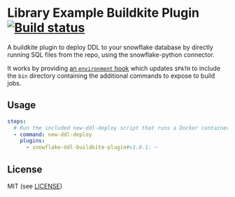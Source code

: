 # Library Example Buildkite Plugin [![Build status](https://badge.buildkite.com/acf3e41311e5819510cb28c2834de9fe39b2d9931b69d87f4a.svg?branch=master)](https://buildkite.com/buildkite/plugins-library-example)

A buildkite plugin to deploy DDL to your snowflake database by directly running SQL files from the repo, using the snowflake-python connector.

It works by providing [an `environment` hook](hooks/environment) which updates `$PATH` to include the `bin` directory containing the additional commands to expose to build jobs.


## Usage

```yml
steps:
  # Run the included new-ddl-deploy script that runs a Docker container
  - command: new-ddl-deploy
    plugins:
      - snowflake-ddl-buildkite-plugin#v1.0.1: ~
```

## License

MIT (see [LICENSE](LICENSE))
